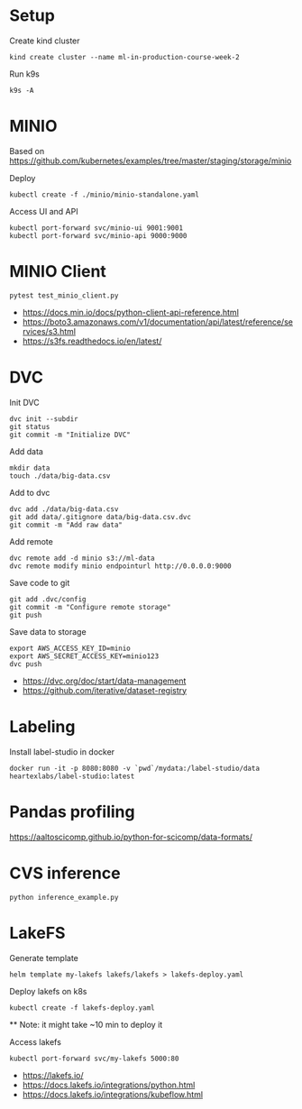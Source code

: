 
# Setup 

Create kind cluster 

```
kind create cluster --name ml-in-production-course-week-2
```

Run k9s 

```
k9s -A
```


# MINIO 

Based on https://github.com/kubernetes/examples/tree/master/staging/storage/minio

Deploy 

```
kubectl create -f ./minio/minio-standalone.yaml
```


Access UI and API 

```
kubectl port-forward svc/minio-ui 9001:9001
kubectl port-forward svc/minio-api 9000:9000
```

# MINIO Client 


```
pytest test_minio_client.py
```

- https://docs.min.io/docs/python-client-api-reference.html
- https://boto3.amazonaws.com/v1/documentation/api/latest/reference/services/s3.html
- https://s3fs.readthedocs.io/en/latest/


# DVC 



Init DVC

```
dvc init --subdir
git status
git commit -m "Initialize DVC"
```

Add data 

```
mkdir data
touch ./data/big-data.csv
```

Add to dvc

```
dvc add ./data/big-data.csv
git add data/.gitignore data/big-data.csv.dvc
git commit -m "Add raw data"
```

Add remote 

```
dvc remote add -d minio s3://ml-data
dvc remote modify minio endpointurl http://0.0.0.0:9000
```

Save code to git 

```
git add .dvc/config
git commit -m "Configure remote storage"
git push 
```

Save data to storage

```
export AWS_ACCESS_KEY_ID=minio
export AWS_SECRET_ACCESS_KEY=minio123
dvc push
```

- https://dvc.org/doc/start/data-management
- https://github.com/iterative/dataset-registry


# Labeling 

Install label-studio in docker

```
docker run -it -p 8080:8080 -v `pwd`/mydata:/label-studio/data heartexlabs/label-studio:latest
```


# Pandas profiling 

https://aaltoscicomp.github.io/python-for-scicomp/data-formats/


# CVS inference 

```
python inference_example.py
```

# LakeFS 

Generate template 

```
helm template my-lakefs lakefs/lakefs > lakefs-deploy.yaml
```

Deploy lakefs on k8s 

```
kubectl create -f lakefs-deploy.yaml
```
** Note: it might take ~10 min to deploy it 


Access lakefs 

```
kubectl port-forward svc/my-lakefs 5000:80
```


- https://lakefs.io/
- https://docs.lakefs.io/integrations/python.html
- https://docs.lakefs.io/integrations/kubeflow.html



